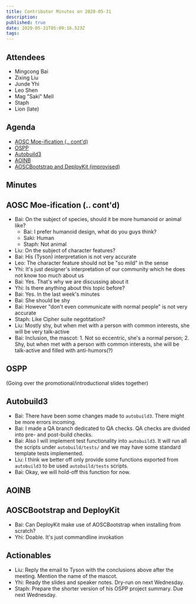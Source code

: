 ```yaml
---
title: Contributor Minutes on 2020-05-31
description: 
published: true
date: 2020-05-31T05:09:16.523Z
tags: 
---
```


Attendees
---------
- Mingcong Bai
- Zixing Liu
- Junde Yhi
- Leo Shen
- Mag "Saki" Mell
- Staph
- Lion (late)

Agenda
------
- [AOSC Moe-ification (.. cont'd)](#aosc-moe-ification-contd)
- [OSPP](#ospp)
- [Autobuild3](#autobuild3)
- [AOINB](#aoinb)
- [AOSCBootstrap and DeployKit (improvised)](#aoscbootstrap-and-deploykit)

Minutes
-------

## AOSC Moe-ification (.. cont'd)

- Bai: On the subject of species, should it be more humanoid or animal like?
    - Bai: I prefer humanoid design, what do you guys think?
    - Saki: Human
    - Staph: Not animal
- Liu: On the subject of character features?
- Bai: His (Tyson) interpretation is not very accurate
- Leo: The character feature should not be "so mild" in the sense
- Yhi: It's just designer's interpretation of our community which he does not know too much about us
- Bai: Yes. That's why we are discussing about it
- Yhi: Is there anything about this topic before?
- Bai: Yes. In the last week's minutes
- Bai: She should be shy
- Bai: However "don't even communicate with normal people" is not very accurate
- Staph: Like Cipher suite negotitation?
- Liu: Mostly shy, but when met with a person with common interests, she will be very talk-active
- Bai: Inclusion, the mascot: 1. Not so eccentric, she's a normal person; 2. Shy, but when met with a person with common interests, she will be talk-active and filled with anti-humors(?)

## OSPP

(Going over the promotional/introductional slides together)

## Autobuild3

- Bai: There have been some changes made to `autobuild3`. There might be more errors incoming.
- Bai: I made a QA branch dedicated to QA checks. QA checks are divided into pre- and post-build checks.
- Bai: Also I will implement test functionality into `autobuild3`. It will run all the scripts under `autobuild/tests/` and we may have some standard template tests implemented.
- Liu: I think we better off only provide some functions exported from `autobuild3` to be used `autobuild/tests` scripts.
- Bai: Okay, we will hold-off this function for now.

## AOINB

## AOSCBootstrap and DeployKit

- Bai: Can DeployKit make use of AOSCBootstrap when installing from scratch?
- Yhi: Doable. It's just commandline invokation

Actionables
-----------

- Liu: Reply the email to Tyson with the conclusions above after the meeting. Mention the name of the mascot.
- Yhi: Ready the slides and speaker notes. Dry-run on next Wednesday.
- Staph: Prepare the shorter version of his OSPP project summary. Due next Wednesday.

